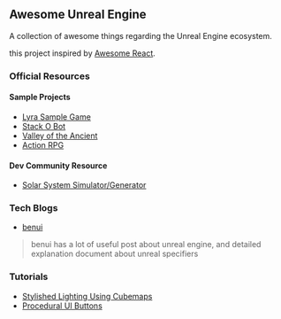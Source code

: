 ## **Awesome Unreal Engine**

A collection of awesome things regarding the Unreal Engine ecosystem.

this project inspired by [Awesome React](https://github.com/enaqx/awesome-react).


### Official Resources

#### Sample Projects
- [Lyra Sample Game](https://www.unrealengine.com/marketplace/en-US/product/lyra)
- [Stack O Bot](https://www.unrealengine.com/marketplace/en-US/product/stack-o-bot)
- [Valley of the Ancient](https://www.unrealengine.com/marketplace/en-US/product/ancient-game-01)
- [Action RPG](https://www.unrealengine.com/marketplace/en-US/product/action-rpg-01)


#### Dev Community Resource
- [Solar System Simulator/Generator](https://forums.unrealengine.com/t/solar-system-simulator-generator/62571?u=riccici)


### Tech Blogs

- [benui](https://benui.ca/)
> benui has a lot of useful post about unreal engine, and detailed explanation document about unreal specifiers


### Tutorials
- [Stylished Lighting Using Cubemaps](https://dev.epicgames.com/community/learning/tutorials/YzWm/unreal-engine-stylished-lighting-using-cubemaps)
- [Procedural UI Buttons](https://dev.epicgames.com/community/learning/tutorials/kMPm/unreal-engine-procedural-ui-buttons)